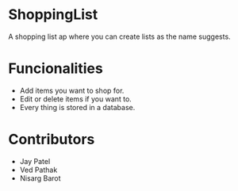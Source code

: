 # ShoppingList

A shopping list ap where you can create lists as the name suggests.

# Funcionalities

* Add items you want to shop for.
* Edit or delete items if you want to.
* Every thing is stored in a database.

# Contributors

* Jay Patel
* Ved Pathak
* Nisarg Barot
